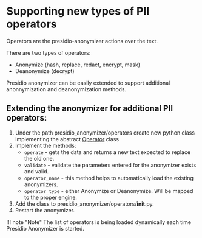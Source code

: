 # Supporting new types of PII operators

Operators are the presidio-anonymizer actions over the text. 

There are two types of operators: 
- Anonymize (hash, replace, redact, encrypt, mask)
- Deanonymize (decrypt)

Presidio anonymizer can be easily extended to support additional anonnymization and deanonymization methods.

## Extending the anonymizer for additional PII operators:

1. Under the path presidio_anonymizer/operators create new python class implementing the abstract [Operator](https://github.com/microsoft/presidio/blob/main/presidio-anonymizer/presidio_anonymizer/operators/operator.py) class 
2. Implement the methods: 
    - `operate` - gets the data and returns a new text expected to replace the old one.
    - `validate` - validate the parameters entered for the anonymizer exists and valid.
    - `operator_name` - this method helps to automatically load the existing anonymizers.
    - `operator_type` - either Anonymize or Deanonymize. Will be mapped to the proper engine.
3. Add the class to presidio_anonymizer/operators/__init__.py.    
4. Restart the anonymizer.

!!! note "Note"
    The list of operators is being loaded dynamically each time Presidio Anonymizer is started.

